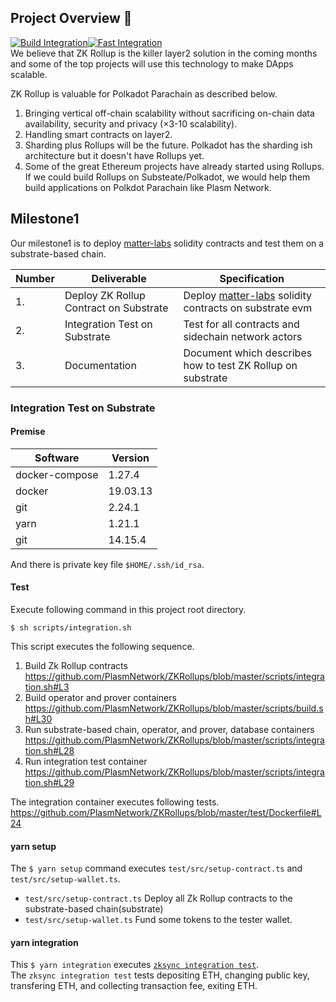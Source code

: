## Project Overview :page_facing_up:
[![Build Integration](https://github.com/PlasmNetwork/ZKRollups/actions/workflows/evm.yml/badge.svg)](https://github.com/PlasmNetwork/ZKRollups/actions/workflows/evm.yml)[![Fast Integration](https://github.com/PlasmNetwork/ZKRollups/actions/workflows/test.yml/badge.svg)](https://github.com/PlasmNetwork/ZKRollups/actions/workflows/test.yml)  
We believe that ZK Rollup is the killer layer2 solution in the coming months and some of the top projects will use this technology to make DApps scalable.

ZK Rollup is valuable for Polkadot Parachain as described below.
1. Bringing vertical off-chain scalability without sacrificing on-chain data availability, security and privacy (×3-10 scalability).
1. Handling smart contracts on layer2.
1. Sharding plus Rollups will be the future. Polkadot has the sharding ish architecture but it doesn't have Rollups yet.
1. Some of the great Ethereum projects have already started using Rollups. If we could build Rollups on Substeate/Polkadot, we would help them build applications on Polkdot Parachain like Plasm Network.

## Milestone1
Our milestone1 is to deploy [matter-labs](https://github.com/matter-labs/zksync) solidity contracts and test them on a substrate-based chain.

| Number | Deliverable | Specification |
| ------------- | ------------- | ------------- |
| 1. | Deploy ZK Rollup Contract on Substrate | Deploy [matter-labs](https://github.com/matter-labs/zksync) solidity contracts on substrate evm |  
| 2. | Integration Test on Substrate | Test for all contracts and sidechain network actors |  
| 3. | Documentation | Document which describes how to test ZK Rollup on substrate |

### Integration Test on Substrate

#### Premise

| Software | Version |
| ------------- | ------------- |  
| docker-compose | 1.27.4 |  
| docker | 19.03.13 |  
| git | 2.24.1 |  
| yarn | 1.21.1 |  
| git | 14.15.4 |

And there is private key file `$HOME/.ssh/id_rsa`.

#### Test  

Execute following command in this project root directory.
```
$ sh scripts/integration.sh
```
This script executes the following sequence.

1. Build Zk Rollup contracts  
https://github.com/PlasmNetwork/ZKRollups/blob/master/scripts/integration.sh#L3
2. Build operator and prover containers  
https://github.com/PlasmNetwork/ZKRollups/blob/master/scripts/build.sh#L30
3. Run substrate-based chain, operator, and prover, database containers  
https://github.com/PlasmNetwork/ZKRollups/blob/master/scripts/integration.sh#L28
4. Run integration test container  
https://github.com/PlasmNetwork/ZKRollups/blob/master/scripts/integration.sh#L29

The integration container executes following tests.  
https://github.com/PlasmNetwork/ZKRollups/blob/master/test/Dockerfile#L24

#### yarn setup
The `$ yarn setup` command executes `test/src/setup-contract.ts` and `test/src/setup-wallet.ts`.  
- `test/src/setup-contract.ts`
Deploy all Zk Rollup contracts to the substrate-based chain(substrate)
- `test/src/setup-wallet.ts`
Fund some tokens to the tester wallet.

#### yarn integration
This `$ yarn integration` executes [`zksync integration test`](https://github.com/ArtreeTechnologies/zksync/blob/master/core/tests/ts-tests/tests/main.test.ts).  
The `zksync integration test` tests depositing ETH, changing public key, transfering ETH, and collecting transaction fee, exiting ETH.
